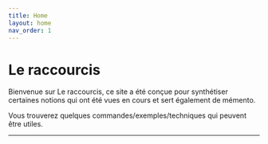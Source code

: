 ```yaml
---
title: Home
layout: home
nav_order: 1
---
```


# Le raccourcis

Bienvenue sur Le raccourcis, ce site a été conçue pour synthétiser certaines notions qui ont été vues en cours et sert également de mémento.

Vous trouverez quelques commandes/exemples/techniques qui peuvent être utiles.

---


